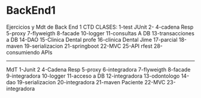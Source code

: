 # BackEnd1
Ejercicios y Mdt de Back End 1 CTD
CLASES: 
1-test JUnit
2-
4-cadena Resp
5-proxy
7-flyweigth
8-facade
10-logger
11-consultas A DB
13-transacciones a DB
14-DAO
15-Clinica Dental profe
16-clinica Dental Jime
17-parcial
18-maven
19-serializacion
21-springboot
22-MVC
25-API rfest
28-consumiendo APIs

*****************

MdT
1-Junit
2
4-Cadena Resp
5-proxy
6-integradora
7-flyweigth
8-facade
9-integradora
10-logger
11-acceso a DB
12-integradora
13-odontologo
14-dao
19-serializacion
20-integradora
21-maven Paciente
22-MVC
23-integradora


